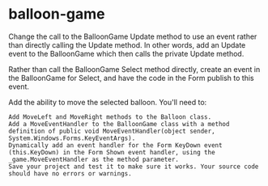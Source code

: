# balloon-game

Change the call to the BalloonGame Update method to use an event rather than directly calling the Update method. In other words, add an Update event to the BalloonGame which then calls the private Update method.

Rather than call the BalloonGame Select method directly, create an event in the BalloonGame for Select, and have the code in the Form publish to this event. 

Add the ability to move the selected balloon. You'll need to: 

    Add MoveLeft and MoveRight methods to the Balloon class. 
    Add a MoveEventHandler to the BalloonGame class with a method definition of public void MoveEventHandler(object sender, System.Windows.Forms.KeyEventArgs).
    Dynamically add an event handler for the Form KeyDown event (this.KeyDown) in the Form Shown event handler, using the _game.MoveEventHandler as the method parameter.
    Save your project and test it to make sure it works. Your source code should have no errors or warnings.

